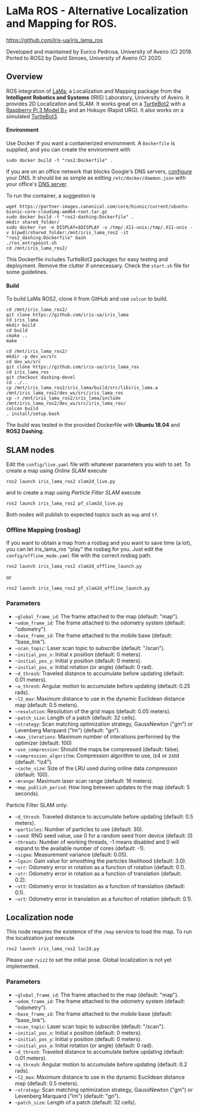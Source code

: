 LaMa ROS - Alternative Localization and Mapping for ROS.
========================================================
https://github.com/iris-ua/iris_lama_ros

Developed and maintained by Eurico Pedrosa, University of Aveiro (C) 2019. Ported to ROS2 by David Simoes, University of Aveiro (C) 2020.

Overview
--------

ROS integration of [LaMa]( https://github.com/iris-ua/iris_lama), a Localization and Mapping package from the **Intelligent Robotics and Systems** (IRIS) Laboratory, University of Aveiro. It provides 2D Localization and SLAM. It works great on a [TurtleBot2](https://www.turtlebot.com/turtlebot2/) with a [Raspberry Pi 3 Model B+](https://www.raspberrypi.org/products/raspberry-pi-3-model-b-plus/) and an Hokuyo (Rapid URG). It also works on a simulated [TurtleBot3](http://emanual.robotis.com/docs/en/platform/turtlebot3/ros2_setup/).

#### Environment

Use Docker if you want a containerized environment. A `Dockerfile` is supplied, and you can create the environment with

    sudo docker build -t "ros2:Dockerfile" .

If you are on an office network that blocks Google's DNS servers, [configure](https://stackoverflow.com/questions/44184496/configuring-options-for-docker-run/44184773#44184773) your DNS. It should be as simple as editing `/etc/docker/daemon.json` with your office's [DNS server](https://www.tecmint.com/find-my-dns-server-ip-address-in-linux/). 

To run the container, a suggestion is

    wget https://partner-images.canonical.com/core/bionic/current/ubuntu-bionic-core-cloudimg-amd64-root.tar.gz
    sudo docker build -t "ros2-dashing:Dockerfile" .
    mkdir shared_folder/
    sudo docker run -e DISPLAY=$DISPLAY -v /tmp/.X11-unix:/tmp/.X11-unix -v $(pwd)/shared_folder:/mnt/iris_lama_ros2 -it "ros2_dashing:Dockerfile" bash
    ./ros_entrypoint.sh
    cd /mnt/iris_lama_ros2/

This Dockerfile includes TurtleBot3 packages for easy testing and deployment. Remove the clutter if unnecessary. Check the `start.sh` file for some guidelines. 

#### Build

To build LaMa ROS2, clone it from GitHub and use `colcon` to build.
```
cd /mnt/iris_lama_ros2/
git clone https://github.com/iris-ua/iris_lama
cd iris_lama
mkdir build
cd build
cmake ..
make

cd /mnt/iris_lama_ros2/
mkdir -p dev_ws/src
cd dev_ws/src
git clone https://github.com/iris-ua/iris_lama_ros
cd iris_lama_ros
git checkout dashing-devel
cd ../..
cp /mnt/iris_lama_ros2/iris_lama/build/src/libiris_lama.a /mnt/iris_lama_ros2/dev_ws/src/iris_lama_ros
cp -r /mnt/iris_lama_ros2/iris_lama/include /mnt/iris_lama_ros2/dev_ws/src/iris_lama_ros/
colcon build
. install/setup.bash
```

The build was tested in the provided Dockerfile with **Ubuntu 18.04** and **ROS2 Dashing**.

## SLAM nodes

Edit the `config/live.yaml` file with whatever parameters you wish to set. To create a map using *Online SLAM* execute
```
ros2 launch iris_lama_ros2 slam2d_live.py
```
and to create a map using *Particle Filter SLAM* execute
```
ros2 launch iris_lama_ros2 pf_slam2d_live.py
```

Both nodes will publish to expected topics such as `map` and `tf`.

### Offline Mapping (rosbag)

If you want to obtain a map from a rosbag and you want to save time (a lot),
you can let iris_lama_ros "play" the rosbag for you. Just edit the `config/offline_mode.yaml` 
file with the correct rosbag path.

```
ros2 launch iris_lama_ros2 slam2d_offline_launch.py
```
or
```
ros2 launch iris_lama_ros2 pf_slam2d_offline_launch.py
```

### Parameters

* `~global_frame_id`: The frame attached to the map (default: "map").
* `~odom_frame_id`: The frame attached to the odometry system (default: "odometry").
* `~base_frame_id`: The frame attached to the mobile base (default: "base_link").
* `~scan_topic`: Laser scan topic to subscribe (default: "/scan").
* `~initial_pos_x`: Initial x position (default: 0 meters).
* `~initial_pos_y`: Initial y position (default: 0 meters).
* `~initial_pos_a`: Initial rotation (or angle) (default: 0 rad).
* `~d_thresh`: Traveled distance to accumulate before updating (default: 0.01 meters).
* `~a_thresh`: Angular motion to accumulate before updating (default: 0.25 rads).
* `~l2_max`: Maximum distance to use in the dynamic Euclidean distance map (default: 0.5 meters).
* `~resolution`: Resolution of the grid maps (default: 0.05 meters).
* `~patch_size`: Length of a patch (default: 32 cells).
* `~strategy`: Scan matching optimization strategy, GaussNewton ("gm") or Levenberg Marquard ("lm") (default: "gn").
* `~max_iterations`: Maximum number of interations performed by the optimizer (default: 100)
* `~use_compression`: Should the maps be compressed (default: false).
* `~compression_algorithm`: Compression algorithm to use, lz4 or zstd (default: "lz4").
* `~cache_size`: Size of the LRU used during online data compression (default: 100).
* `~mrange`: Maximum laser scan range (default: 16 meters).
* `~map_publish_period`: How long between updates to the map (default: 5 seconds).

Particle Filter SLAM only:
* `~d_thresh`: Traveled distance to accumulate before updating (default: 0.5 meters).
* `~particles`: Number of particles to use (default: 30).
* `~seed`: RNG seed value, use 0 for a random seed from device (default: 0)
* `~threads`: Number of working threads, -1 means disabled and 0 will expand to the available number of cores (default: -1).
* `~sigma`: Measurement variance (default: 0.05).
* `~lgain`: Gain value for smoothing the particles likelihood (default: 3.0).
* `~srr`: Odometry error in rotation as a function of rotation (default: 0.1).
* `~str`: Odometry error in rotation as a function of translation (default: 0.2).
* `~stt`: Odometry error in traslation as a function of translation (default: 0.1).
* `~srt`: Odometry error in translation as a funciton of rotation (default: 0.1).

## Localization node

This node requires the existence of the `/map` service to load the map.
To run the localization just execute
```
ros2 launch iris_lama_ros2 loc2d.py
```
Please use `rviz2` to set the initial pose. Global localization is not yet implemented.

### Parameters

* `~global_frame_id`: The frame attached to the map (default: "map").
* `~odom_frame_id`: The frame attached to the odometry system (default: "odometry").
* `~base_frame_id`: The frame attached to the mobile base (default: "base_link").
* `~scan_topic`: Laser scan topic to subscribe (default: "/scan").
* `~initial_pos_x`: Initial x position (default: 0 meters).
* `~initial_pos_y`: Initial y position (default: 0 meters).
* `~initial_pos_a`: Initial rotation (or angle) (default: 0 rad).
* `~d_thresh`: Traveled distance to accumulate before updating (default: 0.01 meters).
* `~a_thresh`: Angular motion to accumulate before updating (default: 0.2 rads).
* `~l2_max`: Maximum distance to use in the dynamic Euclidean distance map (default: 0.5 meters).
* `~strategy`: Scan matching optimization strategy, GaussNewton ("gm") or Levenberg Marquard ("lm") (default: "gn").
* `~patch_size`: Length of a patch (default: 32 cells).


